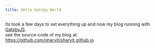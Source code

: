 ```yaml
---
title: Hello Gatsby World
---
```


Its took a few days to set everything up and now my blog running with [GatsbyJS](https://www.gatsbyjs.org/).  
see the source-code of my blog at: https://github.com/sharvit/sharvit.github.io
